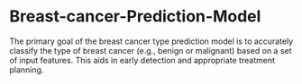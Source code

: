 # Breast-cancer-Prediction-Model
The primary goal of the breast cancer type prediction model is to accurately classify the type of breast cancer (e.g., benign or malignant) based on a set of input features. This aids in early detection and appropriate treatment planning.
